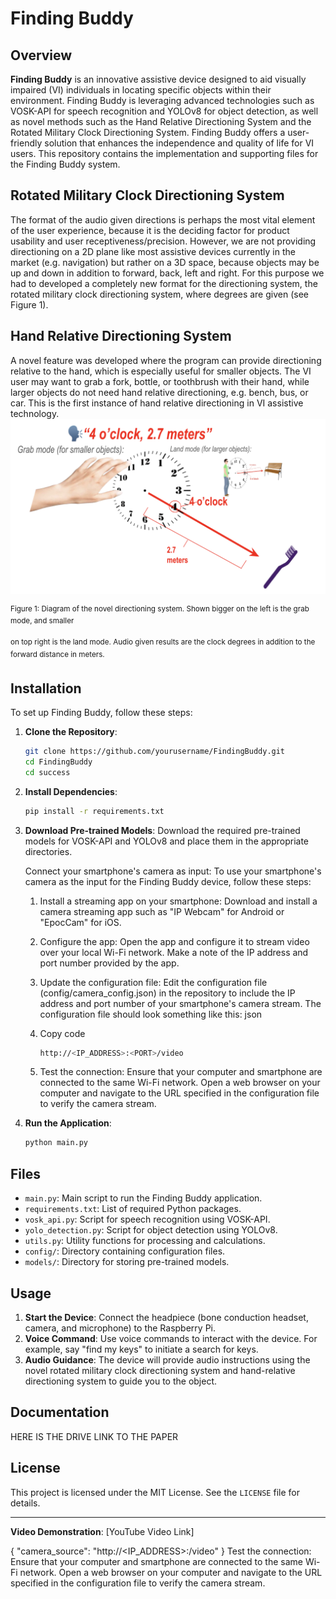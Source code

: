 # Finding Buddy

## Overview
**Finding Buddy** is an innovative assistive device designed to aid visually impaired (VI) individuals in locating specific objects within their environment. Finding Buddy is leveraging advanced technologies such as VOSK-API for speech recognition and YOLOv8 for object detection, as well as novel methods such as the Hand Relative Directioning System and the Rotated Military Clock Directioning System. Finding Buddy offers a user-friendly solution that enhances the independence and quality of life for VI users. This repository contains the implementation and supporting files for the Finding Buddy system.

## Rotated Military Clock Directioning System
The format of the audio given directions is perhaps the most vital element of the user experience, because it is the deciding factor for product usability and user receptiveness/precision. However, we are not providing directioning on a 2D plane like most assistive devices currently in the market (e.g. navigation) but rather on a 3D space, because objects may be up and down in addition to forward, back, left and right. For this purpose we had to developed a completely new format for the directioning system, the rotated military clock directioning system, where degrees are given (see Figure 1).

## Hand Relative Directioning System
A novel feature was developed where the program can provide directioning relative to the hand, which is especially useful for smaller objects. The VI user may want to grab a fork, bottle, or toothbrush with their hand, while larger objects do not need hand relative directioning, e.g. bench, bus, or car. This is the first instance of hand relative directioning in VI assistive technology. <img src="images/figure1.png" alt="Figure 1" width="600"/>

<sup>Figure 1: Diagram of the novel directioning system. Shown bigger on the left is the grab mode, and smaller </sup>

<sup>on top right is the land mode. Audio given results are the clock degrees in addition to the forward distance in meters.</sup>



## Installation
To set up Finding Buddy, follow these steps:

1. **Clone the Repository**:
    ```bash
    git clone https://github.com/yourusername/FindingBuddy.git
    cd FindingBuddy
    cd success
    ```

2. **Install Dependencies**:
    ```bash
    pip install -r requirements.txt
    ```

3. **Download Pre-trained Models**:
    Download the required pre-trained models for VOSK-API and YOLOv8 and place them in the appropriate directories.

   Connect your smartphone's camera as input:
   To use your smartphone's camera as the input for the Finding Buddy device, follow these steps:

    1. Install a streaming app on your smartphone: Download and install a camera streaming app such as "IP Webcam" for Android or "EpocCam" for iOS.
    2. Configure the app: Open the app and configure it to stream video over your local Wi-Fi network. Make a note of the IP address and port number provided by the app.
    3. Update the configuration file: Edit the configuration file (config/camera_config.json) in the repository to include the IP address and port number of your smartphone's camera stream. The configuration file should look something like this:
json
    4. Copy code
   
        ```bash
        http://<IP_ADDRESS>:<PORT>/video
        ```

    6. Test the connection: Ensure that your computer and smartphone are connected to the same Wi-Fi network. Open a web browser on your computer and navigate to the URL specified in the configuration file to verify the camera stream.

6. **Run the Application**:
    ```bash
    python main.py
    ```

## Files
- `main.py`: Main script to run the Finding Buddy application.
- `requirements.txt`: List of required Python packages.
- `vosk_api.py`: Script for speech recognition using VOSK-API.
- `yolo_detection.py`: Script for object detection using YOLOv8.
- `utils.py`: Utility functions for processing and calculations.
- `config/`: Directory containing configuration files.
- `models/`: Directory for storing pre-trained models.

## Usage
1. **Start the Device**:
    Connect the headpiece (bone conduction headset, camera, and microphone) to the Raspberry Pi.
2. **Voice Command**:
    Use voice commands to interact with the device. For example, say "find my keys" to initiate a search for keys.
3. **Audio Guidance**:
    The device will provide audio instructions using the novel rotated military clock directioning system and hand-relative directioning system to guide you to the object.

## Documentation
HERE IS THE DRIVE LINK TO THE PAPER

## License
This project is licensed under the MIT License. See the `LICENSE` file for details.

---

**Video Demonstration**: [YouTube Video Link]

{
    "camera_source": "http://<IP_ADDRESS>:<PORT>/video"
}
Test the connection: Ensure that your computer and smartphone are connected to the same Wi-Fi network. Open a web browser on your computer and navigate to the URL specified in the configuration file to verify the camera stream.
